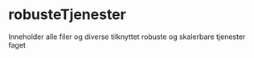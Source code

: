 # robusteTjenester
Inneholder alle filer og diverse tilknyttet robuste og skalerbare tjenester faget
